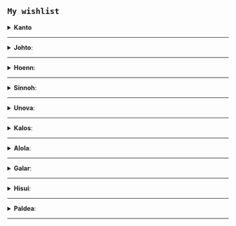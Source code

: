 
 ## `My wishlist`

  <details>
    <summary>
      <strong>Kanto</strong>
    </summary>

 #### Não lendários:
  > Kangaskhan, Staryu, Lapras;

   #### Lendários:

> ;

</details>

---
   <details>
    <summary>
      <strong>Johto</strong>:
    </summary>

 #### Não lendários:
> Delibird, Mantine, Smeargle, Miltank;

 #### Lendários:

> Suicune;

</details>

---

  <details>
    <summary>
      <strong>Hoenn</strong>:
    </summary>

 #### Não lendários:
> Wurmple, Taillow, Nincada, Shedinja, Electrike, Minun, Torkoal, Zangoose, Wynaut, Snorunt;

 #### Lendários:
> Regirock, Regice, Registeel, Latias, Rayquaza;

</details> 

---

  <details>
    <summary>
      <strong>Sinnoh</strong>:
    </summary>

 #### Não lendários:
> Combee, Pachirisu, Mime Jr, Spiritomb, Hippopotas,Carnivine, Finneon, Mantyke, Rotom;

 #### Lendários:
> Uxie, Mesprit, Palkia, Heatran, Regigigas;

</details> 

---

  <details>
    <summary>
      <strong>Unova</strong>:
    </summary>

 #### Não lendários:
> Pansage, Basculin, Sandile, Scraggy, Sigilyph, Tirtouga, Trubbish, Zorua, Gothita, Frillish, Klink, Axew, Cryogonal, Shelmet, Mienfoo, Druddigon, Golett, Pawniard, Bouffalant;

 #### Lendários:
> Cobalion, Terrakion, Virizion, Tornadus, Thundurus, Landorus;

</details> 

---

  <details>
    <summary>
      <strong>Kalos</strong>:
    </summary>
    
 #### Não lendários:
> Scatterbug, Flabebe, Pancham, Inkay, Binacle, Clauncher, Helioptile, Tyrunt, Carbink, Klefki, Bergmite;

 #### Lendários:
> Xerneas, Yveltal, Zygarde, Diancie, Hoopa, Volcanion;

</details> 

---

  <details>
    <summary>
      <strong>Alola</strong>:
    </summary>

 #### Não lendários:
Marowak, Oricorio, Cutiefly, Rockruff, Mareanie, Dewpider, Salandit, Oranguru, Passimian, Wimpod, Komala, Turtonator, Jangmo-o;

 #### Lendários:

Tapu Lele, Tapu Fini, Tapu Bulu, Nihilego, Pheromosa, Xurkitree, Celesteela, Kartana, Guzzlord, Necrozma, Poipole, Stakataka, Blacephalon;

</details> 

---

  <details>
    <summary>
      <strong>Galar</strong>:
    </summary>

 #### Não lendários:
> Weezing, Mr. Mime, Yamask, Grookey, Scorbunny, Sobble, Hatenna;

 #### Lendários:
> Zacian, Regieleki, Regidrago;

</details>

---

  <details>
    <summary>
      <strong>Hisui</strong>:
    </summary>

 #### Não lendários:
> Samurott, Braviary, Decidueye, Wyrdeer;

 #### Lendários:
> Enamorous;

</details>

---

  <details>
    <summary>
      <strong>Paldea</strong>:
    </summary>

 #### Não lendários:
> Quaxly, Nymble, Pawmi, Smoliv, Tadbulb, Greavard, Cetoddle, Frigibax, Gimmighoul, Varoom;

  #### Lendários:
> Meltan;


<br>

</details>

---
